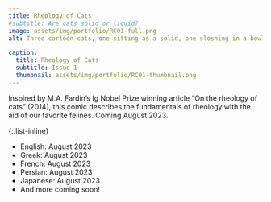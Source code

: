 ```yaml
---
title: Rheology of Cats
#subtitle: Are cats solid or liquid? 
image: assets/img/portfolio/RC01-full.png
alt: Three cartoon cats, one sitting as a solid, one sloshing in a bowl as lliquid, and one stretching it's body across the page in loops.

caption:
  title: Rheology of Cats 
  subtitle: Issue 1
  thumbnail: assets/img/portfolio/RC01-thumbnail.png
---
```

Inspired by M.A. Fardin’s Ig Nobel Prize winning article “On the rheology of cats” (2014), this comic describes the fundamentals of rheology with the aid of our favorite felines. 
Coming August 2023.

{:.list-inline}
- English: August 2023
- Greek: August 2023
- French: August 2023
- Persian: August 2023
- Japanese: August 2023
- And more coming soon!


